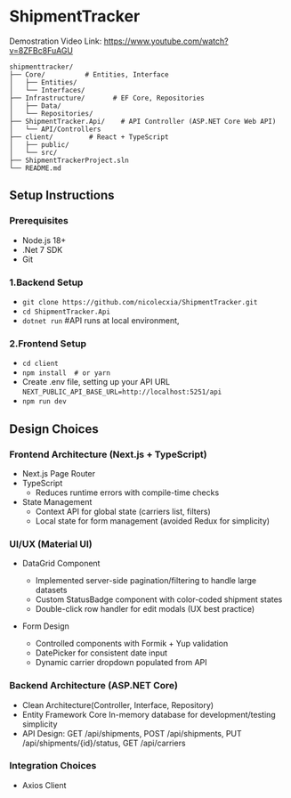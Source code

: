# ShipmentTracker
Demostration Video Link: https://www.youtube.com/watch?v=8ZFBc8FuAGU

```text
shipmenttracker/
├── Core/          # Entities, Interface
│   ├── Entities/
│   └── Interfaces/
├── Infrastructure/       # EF Core, Repositories
│   ├── Data/
│   └── Repositories/
├── ShipmentTracker.Api/    # API Controller (ASP.NET Core Web API)
│   └── API/Controllers
├── client/         # React + TypeScript
│   ├── public/
│   └── src/
├── ShipmentTrackerProject.sln
└── README.md
```
## Setup Instructions  
### Prerequisites  
- Node.js 18+
- .Net 7 SDK
- Git

### 1.Backend Setup  
- `git clone https://github.com/nicolecxia/ShipmentTracker.git`
- `cd ShipmentTracker.Api`
- `dotnet run`    #API runs at local environment,

### 2.Frontend Setup  
- `cd client`
- `npm install  # or yarn`
- Create .env file, setting up your API URL<br>
  `NEXT_PUBLIC_API_BASE_URL=http://localhost:5251/api`
- `npm run dev`


## Design Choices  
### Frontend Architecture (Next.js + TypeScript)  
- Next.js Page Router  
- TypeScript  
  - Reduces runtime errors with compile-time checks  
- State Management<br>
  - Context API for global state (carriers list, filters)<br>
  - Local state for form management (avoided Redux for simplicity)
### UI/UX (Material UI)
- DataGrid Component<br>
  - Implemented server-side pagination/filtering to handle large datasets<br>
  - Custom StatusBadge component with color-coded shipment states<br>
  - Double-click row handler for edit modals (UX best practice)<br>

- Form Design<br>
  - Controlled components with Formik + Yup validation<br>
  - DatePicker for consistent date input<br>
  - Dynamic carrier dropdown populated from API<br>

### Backend Architecture (ASP.NET Core)
- Clean Architecture(Controller, Interface, Repository)
- Entity Framework Core In-memory database for development/testing simplicity
- API Design: GET /api/shipments, POST /api/shipments, PUT /api/shipments/{id}/status, GET /api/carriers

### Integration Choices
- Axios Client




  
